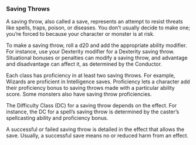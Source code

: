 ### Saving Throws

A saving throw, also called a save, represents an attempt to resist threats like spells, traps, poison, or diseases.
You don’t usually decide to make one; you’re forced to because your character or monster is at risk.

To make a saving throw, roll a d20 and add the appropriate ability modifier.
For instance, use your Dexterity modifier for a Dexterity saving throw.
Situational bonuses or penalties can modify a saving throw, and advantage and disadvantage can affect it, as determined by the Conductor.

Each class has proficiency in at least two saving throws.
For example, Wizards are proficient in Intelligence saves.
Proficiency lets a character add their proficiency bonus to saving throws made with a particular ability score.
Some monsters also have saving throw proficiencies.

The Difficulty Class (DC) for a saving throw depends on the effect.
For instance, the DC for a spell’s saving throw is determined by the caster’s spellcasting ability and proficiency bonus.

A successful or failed saving throw is detailed in the effect that allows the save.
Usually, a successful save means no or reduced harm from an effect.
